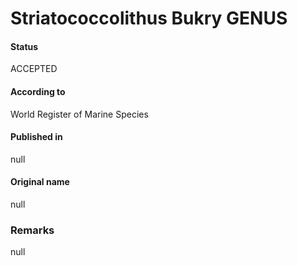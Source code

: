 Striatococcolithus Bukry GENUS
=======

#### Status
ACCEPTED

#### According to
World Register of Marine Species

#### Published in
null

#### Original name
null

### Remarks
null